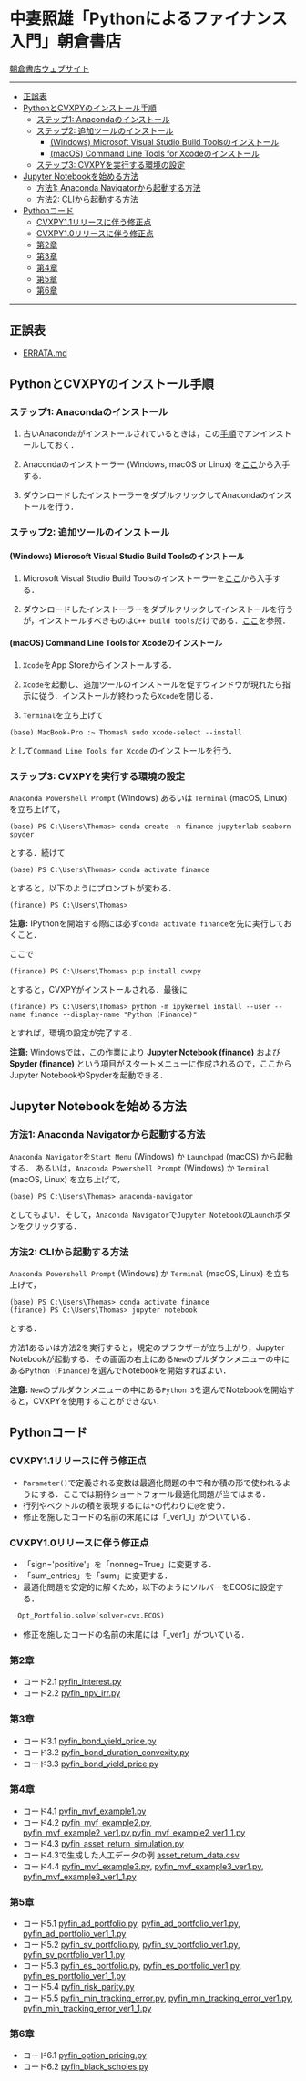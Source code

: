 # 中妻照雄「Pythonによるファイナンス入門」朝倉書店

[朝倉書店ウェブサイト](https://www.asakura.co.jp/books/isbn/978-4-254-12894-9/ "朝倉書店ウェブサイト")

---

+ [正誤表](ERRATA.md)
+ [PythonとCVXPYのインストール手順](#pythonとcvxpyのインストール手順)
  + [ステップ1: Anacondaのインストール](#ステップ1-anacondaのインストール)
  + [ステップ2: 追加ツールのインストール](#ステップ2-追加ツールのインストール)
    + [(Windows) Microsoft Visual Studio Build Toolsのインストール](#windows-microsoft-visual-studio-build-toolsのインストール) 
    + [(macOS) Command Line Tools for Xcodeのインストール](#macos-command-line-tools-for-xcodeのインストール)
  + [ステップ3: CVXPYを実行する環境の設定](#ステップ3-cvxpyを実行する環境の設定)
+ [Jupyter Notebookを始める方法](#jupyter-notebookを始める方法)
  + [方法1: Anaconda Navigatorから起動する方法](#方法1-anaconda-navigatorから起動する方法)
  + [方法2: CLIから起動する方法](#方法2-cliから起動する方法)
+ [Pythonコード](#pythonコード)
  + [CVXPY1.1リリースに伴う修正点](#cvxpy11リリースに伴う修正点)
  + [CVXPY1.0リリースに伴う修正点](#cvxpy10リリースに伴う修正点)
  + [第2章](#第2章)
  + [第3章](#第3章)
  + [第4章](#第4章)
  + [第5章](#第5章)
  + [第6章](#第6章)

---

## 正誤表

+ [ERRATA.md](ERRATA.md)
  
## PythonとCVXPYのインストール手順

### ステップ1: Anacondaのインストール

1. 古いAnacondaがインストールされているときは，この[手順](https://docs.anaconda.com/anaconda/install/uninstall/)でアンインストールしておく．

2. Anacondaのインストーラー (Windows, macOS or Linux) を[ここ](https://www.anaconda.com/distribution/)から入手する.

3. ダウンロードしたインストーラーをダブルクリックしてAnacondaのインストールを行う．

### ステップ2: 追加ツールのインストール

#### (Windows) Microsoft Visual Studio Build Toolsのインストール

1. Microsoft Visual Studio Build Toolsのインストーラーを[ここ](https://visualstudio.microsoft.com/thank-you-downloading-visual-studio/?sku=BuildTools&rel=16)から入手する．

2. ダウンロードしたインストーラーをダブルクリックしてインストールを行うが，インストールすべきものは`C++ build tools`だけである．[ここ](https://drive.google.com/file/d/0B4GsMXCRaSSIOWpYQkstajlYZ0tPVkNQSElmTWh1dXFaYkJr/view?usp=sharing)を参照．

#### (macOS) Command Line Tools for Xcodeのインストール

1. `Xcode`をApp Storeからインストールする．

2. `Xcode`を起動し、追加ツールのインストールを促すウィンドウが現れたら指示に従う．インストールが終わったら`Xcode`を閉じる．

3. `Terminal`を立ち上げて

``` IPython
(base) MacBook-Pro :~ Thomas% sudo xcode-select --install
```

として`Command Line Tools for Xcode` のインストールを行う．

### ステップ3: CVXPYを実行する環境の設定

`Anaconda Powershell Prompt` (Windows) あるいは `Terminal` (macOS, Linux) を立ち上げて，

```IPython
(base) PS C:\Users\Thomas> conda create -n finance jupyterlab seaborn spyder
```

とする．続けて

```IPython
(base) PS C:\Users\Thomas> conda activate finance
```

とすると，以下のようにプロンプトが変わる．

```IPython
(finance) PS C:\Users\Thomas>
```

**注意:** IPythonを開始する際には必ず`conda activate finance`を先に実行しておくこと．

ここで

```IPython
(finance) PS C:\Users\Thomas> pip install cvxpy
```

とすると，CVXPYがインストールされる．最後に

```IPython
(finance) PS C:\Users\Thomas> python -m ipykernel install --user --name finance --display-name "Python (Finance)"
```

とすれば，環境の設定が完了する．

**注意:** Windowsでは，この作業により **Jupyter Notebook (finance)** および **Spyder (finance)** という項目がスタートメニューに作成されるので，ここからJupyter NotebookやSpyderを起動できる．

## Jupyter Notebookを始める方法

### 方法1: Anaconda Navigatorから起動する方法

`Anaconda Navigator`を`Start Menu` (Windows) か `Launchpad` (macOS) から起動する． あるいは，`Anaconda Powershell Prompt` (Windows) か `Terminal` (macOS, Linux) を立ち上げて，

```IPython
(base) PS C:\Users\Thomas> anaconda-navigator
```

としてもよい．そして，`Anaconda Navigator`で`Jupyter Notebook`の`Launch`ボタンをクリックする．

### 方法2: CLIから起動する方法

`Anaconda Powershell Prompt` (Windows) か `Terminal` (macOS, Linux) を立ち上げて，

```IPython
(base) PS C:\Users\Thomas> conda activate finance
(finance) PS C:\Users\Thomas> jupyter notebook
```

とする．

方法1あるいは方法2を実行すると，規定のブラウザーが立ち上がり，Jupyter Notebookが起動する．その画面の右上にある`New`のプルダウンメニューの中にある`Python (Finance)`を選んでNotebookを開始すればよい．

**注意:** `New`のプルダウンメニューの中にある`Python 3`を選んでNotebookを開始すると，CVXPYを使用することができない．

## Pythonコード

### CVXPY1.1リリースに伴う修正点

+ `Parameter()`で定義される変数は最適化問題の中で和か積の形で使われるようにする．ここでは期待ショートフォール最適化問題が当てはまる．
+ 行列やベクトルの積を表現するには`*`の代わりに`@`を使う．
+ 修正を施したコードの名前の末尾には「_ver1_1」がついている．

### CVXPY1.0リリースに伴う修正点

+ 「sign='positive'」を「nonneg=True」に変更する．
+ 「sum_entries」を「sum」に変更する．
+ 最適化問題を安定的に解くため，以下のようにソルバーをECOSに設定する．

```Python
  Opt_Portfolio.solve(solver=cvx.ECOS)
```

+ 修正を施したコードの名前の末尾には「_ver1」がついている．

### 第2章

+ コード2.1 [pyfin\_interest.py](python/pyfin_interest.py)
+ コード2.2 [pyfin\_npv\_irr.py](python/pyfin_npv_irr.py)

### 第3章

+ コード3.1 [pyfin\_bond\_yield\_price.py](python/pyfin_bond_yield_price.py)
+ コード3.2 [pyfin\_bond\_duration\_convexity.py](python/pyfin_bond_duration_convexity.py)
+ コード3.3 [pyfin\_bond\_yield\_price.py](python/pyfin_bond_yield_price.py)

### 第4章

+ コード4.1 [pyfin\_mvf\_example1.py](python/pyfin_mvf_example1.py)
+ コード4.2 [pyfin\_mvf\_example2.py](python/pyfin_mvf_example2.py), [pyfin\_mvf\_example2\_ver1.py](python/pyfin_mvf_example2_ver1.py),[pyfin\_mvf\_example2\_ver1\_1.py](python/pyfin_mvf_example2_ver1_1.py)
+ コード4.3 [pyfin\_asset\_return\_simulation.py](python/pyfin_asset_return_simulation.py)
+ コード4.3で生成した人工データの例 [asset\_return\_data.csv](python/asset_return_data.csv)
+ コード4.4 [pyfin\_mvf\_example3.py](python/pyfin_mvf_example3.py), [pyfin\_mvf\_example3\_ver1.py](python/pyfin_mvf_example3_ver1.py),
[pyfin\_mvf\_example3\_ver1\_1.py](python/pyfin_mvf_example3_ver1_1.py)

### 第5章

+ コード5.1 [pyfin\_ad\_portfolio.py](python/pyfin_ad_portfolio.py), [pyfin\_ad\_portfolio\_ver1.py](python/pyfin_ad_portfolio_ver1.py),
[pyfin\_ad\_portfolio\_ver1\_1.py](python/pyfin_ad_portfolio_ver1_1.py)
+ コード5.2 [pyfin\_sv\_portfolio.py](python/pyfin_sv_portfolio.py), [pyfin\_sv\_portfolio\_ver1.py](python/pyfin_sv_portfolio_ver1.py),
[pyfin\_sv\_portfolio\_ver1\_1.py](python/pyfin_sv_portfolio_ver1_1.py)
+ コード5.3 [pyfin\_es\_portfolio.py](python/pyfin_es_portfolio.py), [pyfin\_es\_portfolio\_ver1.py](python/pyfin_es_portfolio_ver1.py),
[pyfin\_es\_portfolio\_ver1\_1.py](python/pyfin_es_portfolio_ver1_1.py)
+ コード5.4 [pyfin\_risk\_parity.py](python/pyfin_risk_parity.py)
+ コード5.5 [pyfin\_min\_tracking\_error.py](python/pyfin_min_tracking_error.py), [pyfin\_min\_tracking\_error\_ver1.py](python/pyfin_min_tracking_error_ver1.py),
[pyfin\_min\_tracking\_error\_ver1\_1.py](python/pyfin_min_tracking_error_ver1_1.py)

### 第6章

+ コード6.1 [pyfin\_option\_pricing.py](python/pyfin_option_pricing.py)
+ コード6.2 [pyfin\_black\_scholes.py](python/pyfin_black_scholes.py)
